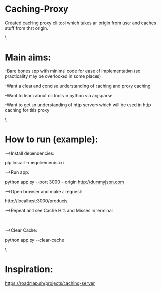 # Caching-Proxy
 Created caching proxy cli tool which takes an origin from user and caches stuff from that origin.
 
 \
# Main aims:
-Bare bones app with minimal code for ease of implementation (so practicality may be overlooked in some places)

-Want a clear and concise understanding of caching and proxy caching

-Want to learn about cli tools in python via argsparse

-Want to get an understanding of http servers which will be used in http caching for this proxy

\
# How to run (example):
-->Install dependencies:

pip install -r requirements.txt

-->Run app:

python app.py --port 3000 --origin http://dummyjson.com

-->Open browser and make a request:

http://localhost:3000/products

-->Repeat and see Cache Hits and Misses in terminal

\
\
-->Clear Cache:

python app.py --clear-cache

\
# Inspiration:
https://roadmap.sh/projects/caching-server

